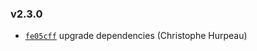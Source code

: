 ### v2.3.0

- [`fe05cff`](https://github.com/alpjs/alp-config/commit/fe05cffae7061951fc879e4bf489236bcaa0fb45) upgrade dependencies (Christophe Hurpeau)
